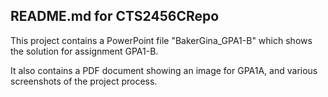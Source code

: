 ## README.md for CTS2456CRepo

This project contains a PowerPoint file "BakerGina_GPA1-B" which shows the solution for assignment GPA1-B.

It also contains a PDF document showing an image for GPA1A, and various screenshots of the project process.